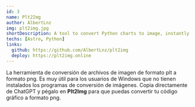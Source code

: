 ```yaml
---
id: 3
name: Plt2Img
author: AlbertLnz
img: plt2img.jpg
shortDescription: A tool to convert Python charts to image, instantly
techs: [Astro, Python]
links:
  github: https://github.com/AlbertLnz/plt2img
  deploy: https://plt2img.online
---
```


La herramienta de conversión de archivos de imagen de formato plt a formato png. Es muy útil para los usuarios de Windows que no tienen instalados los programas de conversión de imágenes. Copia directamente de ChatGPT y pégalo en **Plt2Img** para que puedas convertir tu código gráfico a formato png.
